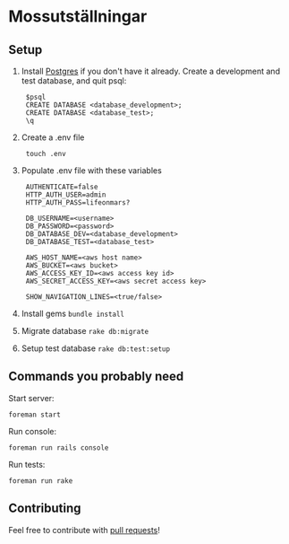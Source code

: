 # Mossutställningar

## Setup
1. Install [Postgres](http://postgresapp.com/) if you don't have it already.
Create a development and test database, and quit psql:

        $psql
        CREATE DATABASE <database_development>;
        CREATE DATABASE <database_test>;
        \q

2. Create a .env file

        touch .env

3. Populate .env file with these variables

        AUTHENTICATE=false
        HTTP_AUTH_USER=admin
        HTTP_AUTH_PASS=lifeonmars?

        DB_USERNAME=<username>
        DB_PASSWORD=<password>
        DB_DATABASE_DEV=<database_development>
        DB_DATABASE_TEST=<database_test>

        AWS_HOST_NAME=<aws host name>
        AWS_BUCKET=<aws bucket>
        AWS_ACCESS_KEY_ID=<aws access key id>
        AWS_SECRET_ACCESS_KEY=<aws secret access key>

        SHOW_NAVIGATION_LINES=<true/false>

4. Install gems `bundle install`
5. Migrate database `rake db:migrate`
6. Setup test database `rake db:test:setup`

## Commands you probably need
Start server:

    foreman start

Run console:

    foreman run rails console

Run tests:

    foreman run rake

## Contributing
Feel free to contribute with [pull requests](https://help.github.com/articles/using-pull-requests)!
